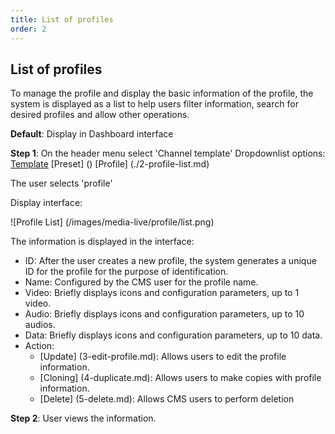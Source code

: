 ```yaml
---
title: List of profiles
order: 2
---
```


## List of profiles

To manage the profile and display the basic information of the profile, the system is displayed as a list to help users filter information, search for desired profiles and allow other operations.

**Default**: Display in Dashboard interface

**Step 1**: On the header menu select 'Channel template'
Dropdownlist options:
[Template]()
[Preset] ()
[Profile] (./2-profile-list.md)

The user selects 'profile'

Display interface:

![Profile List] (/images/media-live/profile/list.png)

The information is displayed in the interface:

- ID: After the user creates a new profile, the system generates a unique ID for the profile for the purpose of identification.
- Name: Configured by the CMS user for the profile name.
- Video: Briefly displays icons and configuration parameters, up to 1 video.
- Audio: Briefly displays icons and configuration parameters, up to 10 audios.
- Data: Briefly displays icons and configuration parameters, up to 10 data.
- Action:
  - [Update] (3-edit-profile.md): Allows users to edit the profile information.
  - [Cloning] (4-duplicate.md): Allows users to make copies with profile information.
  - [Delete] (5-delete.md): Allows CMS users to perform deletion

**Step 2**: User views the information.
